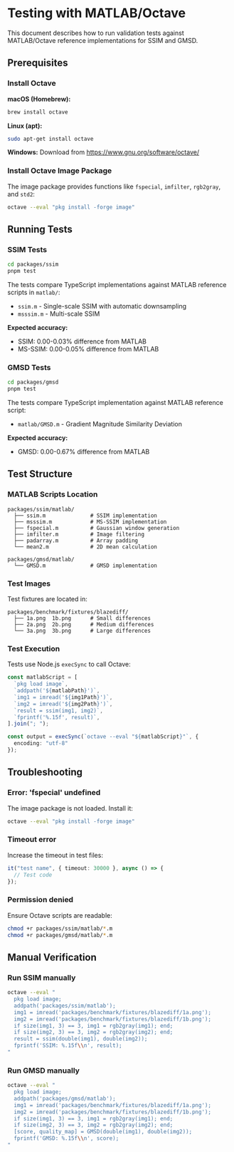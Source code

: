 # Testing with MATLAB/Octave

This document describes how to run validation tests against MATLAB/Octave reference implementations for SSIM and GMSD.

## Prerequisites

### Install Octave

**macOS (Homebrew):**
```bash
brew install octave
```

**Linux (apt):**
```bash
sudo apt-get install octave
```

**Windows:**
Download from https://www.gnu.org/software/octave/

### Install Octave Image Package

The image package provides functions like `fspecial`, `imfilter`, `rgb2gray`, and `std2`:

```bash
octave --eval "pkg install -forge image"
```

## Running Tests

### SSIM Tests

```bash
cd packages/ssim
pnpm test
```

The tests compare TypeScript implementations against MATLAB reference scripts in `matlab/`:
- `ssim.m` - Single-scale SSIM with automatic downsampling
- `msssim.m` - Multi-scale SSIM

**Expected accuracy:**
- SSIM: 0.00-0.03% difference from MATLAB
- MS-SSIM: 0.00-0.05% difference from MATLAB

### GMSD Tests

```bash
cd packages/gmsd
pnpm test
```

The tests compare TypeScript implementation against MATLAB reference script:
- `matlab/GMSD.m` - Gradient Magnitude Similarity Deviation

**Expected accuracy:**
- GMSD: 0.00-0.67% difference from MATLAB

## Test Structure

### MATLAB Scripts Location

```
packages/ssim/matlab/
  ├── ssim.m              # SSIM implementation
  ├── msssim.m            # MS-SSIM implementation
  ├── fspecial.m          # Gaussian window generation
  ├── imfilter.m          # Image filtering
  ├── padarray.m          # Array padding
  └── mean2.m             # 2D mean calculation

packages/gmsd/matlab/
  └── GMSD.m              # GMSD implementation
```

### Test Images

Test fixtures are located in:
```
packages/benchmark/fixtures/blazediff/
  ├── 1a.png  1b.png      # Small differences
  ├── 2a.png  2b.png      # Medium differences
  └── 3a.png  3b.png      # Large differences
```

### Test Execution

Tests use Node.js `execSync` to call Octave:

```typescript
const matlabScript = [
  `pkg load image`,
  `addpath('${matlabPath}')`,
  `img1 = imread('${img1Path}')`,
  `img2 = imread('${img2Path}')`,
  `result = ssim(img1, img2)`,
  `fprintf('%.15f', result)`,
].join("; ");

const output = execSync(`octave --eval "${matlabScript}"`, {
  encoding: "utf-8"
});
```

## Troubleshooting

### Error: 'fspecial' undefined

The image package is not loaded. Install it:
```bash
octave --eval "pkg install -forge image"
```

### Timeout error

Increase the timeout in test files:
```typescript
it("test name", { timeout: 30000 }, async () => {
  // Test code
});
```

### Permission denied

Ensure Octave scripts are readable:
```bash
chmod +r packages/ssim/matlab/*.m
chmod +r packages/gmsd/matlab/*.m
```

## Manual Verification

### Run SSIM manually

```bash
octave --eval "
  pkg load image;
  addpath('packages/ssim/matlab');
  img1 = imread('packages/benchmark/fixtures/blazediff/1a.png');
  img2 = imread('packages/benchmark/fixtures/blazediff/1b.png');
  if size(img1, 3) == 3, img1 = rgb2gray(img1); end;
  if size(img2, 3) == 3, img2 = rgb2gray(img2); end;
  result = ssim(double(img1), double(img2));
  fprintf('SSIM: %.15f\\n', result);
"
```

### Run GMSD manually

```bash
octave --eval "
  pkg load image;
  addpath('packages/gmsd/matlab');
  img1 = imread('packages/benchmark/fixtures/blazediff/1a.png');
  img2 = imread('packages/benchmark/fixtures/blazediff/1b.png');
  if size(img1, 3) == 3, img1 = rgb2gray(img1); end;
  if size(img2, 3) == 3, img2 = rgb2gray(img2); end;
  [score, quality_map] = GMSD(double(img1), double(img2));
  fprintf('GMSD: %.15f\\n', score);
"
```

